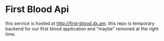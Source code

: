 # First Blood Api

this service is hosted at http://first-blood.dx.am. this repo is temporary backend for our first blood application and "maybe" removed at the right time. 
